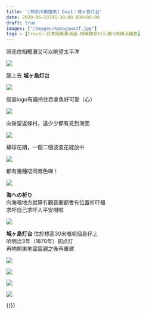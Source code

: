 ```yaml
---
title: '[神奈川衝撞旅] Day1：城ヶ島灯台'
date: 2020-06-23T05:30:00.000+08:00
draft: true
images: ["/images/kanagawa1f.jpg"]
tags : [travel-日本関東東海道-相模神奈川三浦川崎横浜鎌倉]
---
```


照亮住相模灘又可以眺望太平洋

![](/images/kanagawa1f1.jpg)

飆上去 **城ヶ島灯台** 

![](/images/kanagawa1f2.jpg)

個島logo有貓拎住吞拿魚好可愛（心）

![](/images/kanagawa1f3.jpg)

向後望返條村，遠少少都有見到海面

![](/images/kanagawa1f4.jpg)

繡球花期，一個二個波波花綻放中

![](/images/kanagawa1f5.jpg)

都有幾種唔同嘅色㗎！

![](/images/kanagawa1f6.jpg)

**海への祈り**  
向海嘅地方就算冇觀音廟都會有位置祈吓福  
求吓自己求吓人平安咁啦

![](/images/kanagawa1f.jpg)

**城ヶ島灯台** 
位於標高30米嘅呢個島仔上  
响明治3年（1870年）初点灯  
再响関東地震震親之後再重建

![](/images/kanagawa1f7.jpg)



![](/images/kanagawa1f8.jpg)

![](/images/kanagawa1f9.jpg)

![](/images/kanagawa1f10.jpg)

  
{{<kanagawa>}}
